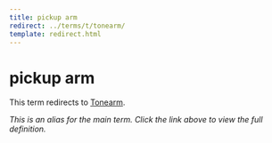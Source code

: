```yaml
---
title: pickup arm
redirect: ../terms/t/tonearm/
template: redirect.html
---
```


# pickup arm

This term redirects to [Tonearm](../terms/t/tonearm/).

*This is an alias for the main term. Click the link above to view the full definition.*
